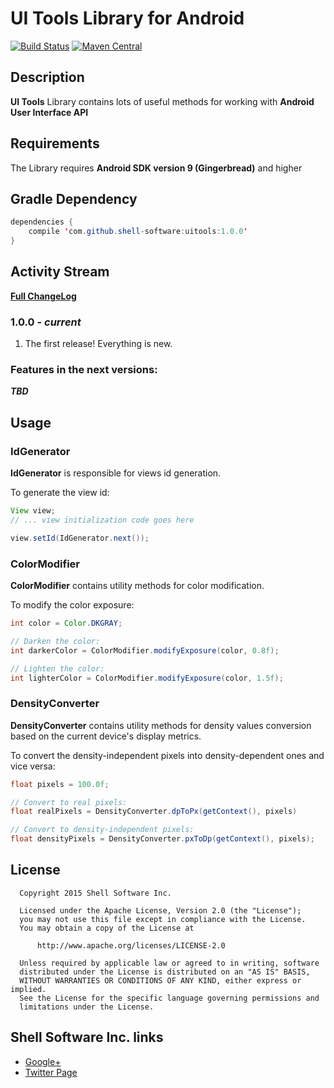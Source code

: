 # UI Tools Library for Android

[![Build Status](https://travis-ci.org/shell-software/uitools.svg?branch=master)](https://travis-ci.org/shell-software/uitools)
[![Maven Central](https://img.shields.io/maven-central/v/com.github.shell-software/uitools.svg)](http://search.maven.org/#search|gav|1|g%3A%22com.github.shell-software%22%20AND%20a%3A%22uitools%22)

## Description

**UI Tools** Library contains lots of useful methods for working with **Android User Interface API**

## Requirements

The Library requires **Android SDK version 9 (Gingerbread)** and higher

## Gradle Dependency

```java
dependencies {
	compile 'com.github.shell-software:uitools:1.0.0'
}
```

## Activity Stream

[**Full ChangeLog**](https://github.com/shell-software/uitools/blob/master/CHANGELOG.md)

### 1.0.0 - *current*

1. The first release! Everything is new.

### Features in the next versions:

***TBD***

## Usage

### IdGenerator

**IdGenerator** is responsible for views id generation.

To generate the view id:

```java
View view;
// ... view initialization code goes here

view.setId(IdGenerator.next());
```

### ColorModifier

**ColorModifier** contains utility methods for color modification.

To modify the color exposure:

```java
int color = Color.DKGRAY;

// Darken the color:
int darkerColor = ColorModifier.modifyExposure(color, 0.8f);

// Lighten the color:
int lighterColor = ColorModifier.modifyExposure(color, 1.5f);
```

### DensityConverter

**DensityConverter** contains utility methods for density values conversion based on the current device's display metrics. 

To convert the density-independent pixels into density-dependent ones and vice versa:

```java
float pixels = 100.0f;

// Convert to real pixels:
float realPixels = DensityConverter.dpToPx(getContext(), pixels)

// Convert to density-independent pixels:
float densityPixels = DensityConverter.pxToDp(getContext(), pixels);
```

## License

```
  Copyright 2015 Shell Software Inc.

  Licensed under the Apache License, Version 2.0 (the "License");
  you may not use this file except in compliance with the License.
  You may obtain a copy of the License at

      http://www.apache.org/licenses/LICENSE-2.0

  Unless required by applicable law or agreed to in writing, software
  distributed under the License is distributed on an "AS IS" BASIS,
  WITHOUT WARRANTIES OR CONDITIONS OF ANY KIND, either express or implied.
  See the License for the specific language governing permissions and
  limitations under the License.
```

## Shell Software Inc. links

* [Google+](https://plus.google.com/112119444427380215269)
* [Twitter Page](https://twitter.com/shell_software)
